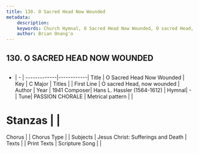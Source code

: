 ```yaml
---
title: 130. O Sacred Head Now Wounded
metadata:
    description: 
    keywords: Church Hymnal, O Sacred Head Now Wounded, O sacred Head, now wounded, 
    author: Brian Onang'o
---
```



## 130. O SACRED HEAD NOW WOUNDED

```txt

```

- |   -  |
-------------|------------|
Title | O Sacred Head Now Wounded |
Key | C Major |
Titles |  |
First Line | O sacred Head, now wounded |
Author | 
Year | 1941
Composer| Hans L. Hassler (1564-1612) |
Hymnal|  - |
Tune| PASSION CHORALE |
Metrical pattern | |
# Stanzas |  |
Chorus |  |
Chorus Type |  |
Subjects | Jesus Christ: Sufferings and Death |
Texts |  |
Print Texts | 
Scripture Song |  |
  
